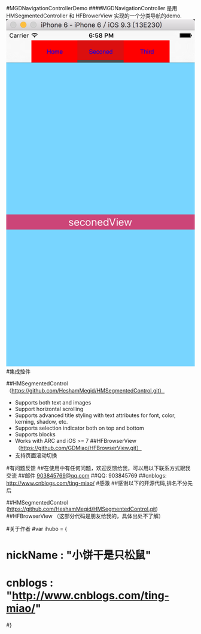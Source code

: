 
#MGDNavigationControllerDemo
####MGDNavigationController 是用 HMSegmentedController 和 HFBrowerView 实现的一个分类导航的demo.
![github](https://github.com/GDMiao/MGDNavigationControllerDemo/blob/master/Image/QQ20160805-0%402x.png)
#集成控件

##HMSegmentedControl （https://github.com/HeshamMegid/HMSegmentedControl.git）
- Supports both text and images
- Support horizontal scrolling
- Supports advanced title styling with text attributes for font, color, kerning, shadow, etc.
- Supports selection indicator both on top and bottom
- Supports blocks
- Works with ARC and iOS >= 7
##HFBrowserView （https://github.com/GDMiao/HFBrowserView.git）
- 支持页面滚动切换

#有问题反馈
##在使用中有任何问题，欢迎反馈给我，可以用以下联系方式跟我交流
##邮件 903845769@qq.com
##QQ: 903845769
##cnblogs: http://www.cnblogs.com/ting-miao/</a></li>
#感激
##感谢以下的开源代码,排名不分先后

##HMSegmentedControl  (https://github.com/HeshamMegid/HMSegmentedControl.git</a>)
##HFBrowserView      （这部分代码是朋友给我的，具体出处不了解）

#关于作者
  #var ihubo = { 
  #  nickName   : "小饼干是只松鼠" 
  #  cnblogs    : "http://www.cnblogs.com/ting-miao/" 
  #}
